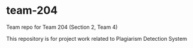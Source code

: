 # team-204
Team repo for Team 204 (Section 2, Team 4)

This repository is for project work related to Plagiarism Detection System
